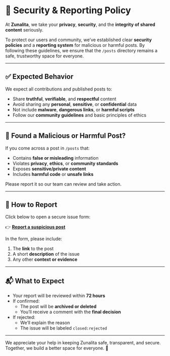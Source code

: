 # 🔐 Security & Reporting Policy

At **Zunalita**, we take your **privacy**, **security**, and the **integrity of shared content** seriously.

To protect our users and community, we’ve established clear **security policies** and a **reporting system** for malicious or harmful posts. By following these guidelines, we ensure that the `/posts` directory remains a safe, trustworthy space for everyone.

---

## ✅ Expected Behavior

We expect all contributions and published posts to:

- Share **truthful**, **verifiable**, and **respectful** content  
- Avoid sharing any **personal**, **sensitive**, or **confidential** data  
- Not include **malware**, **dangerous links**, or **harmful scripts**  
- Follow our **community guidelines** and basic principles of ethics  

---

## 🚨 Found a Malicious or Harmful Post?

If you come across a post in `/posts` that:

- Contains **false or misleading** information  
- Violates **privacy**, **ethics**, or **community standards**  
- Exposes **sensitive/private content**  
- Includes **harmful code** or **unsafe links**  

Please report it so our team can review and take action.

---

## 📝 How to Report

Click below to open a secure issue form:

👉 [**Report a suspicious post**](https://github.com/zunalita/posts/issues/new?template=report_malicious_post.yml)

In the form, please include:

1. The **link** to the post  
2. A short **description** of the issue  
3. Any other **context or evidence**

---

## 📬 What to Expect

- Your report will be reviewed within **72 hours**  
- If confirmed:
  - The post will be **archived or deleted**  
  - You’ll receive a comment with the **final decision**  
- If rejected:
  - We’ll explain the reason  
  - The issue will be labeled `closed:rejected`

---

We appreciate your help in keeping Zunalita safe, transparent, and secure.  
Together, we build a better space for everyone. 🙏
